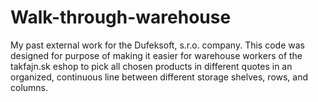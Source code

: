 # Walk-through-warehouse

My past external work for the Dufeksoft, s.r.o. company.
This code was designed for purpose of making it easier for warehouse workers of the takfajn.sk eshop to pick all chosen products in different quotes in an organized, continuous line between different storage shelves, rows, and columns.  
